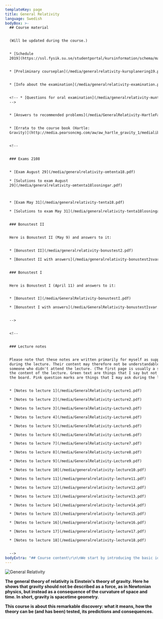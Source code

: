 ```yaml
---
templateKey: page
title: General Relativity
language: Swedish
bodyBox: >-
  ## Course material


  (Will be updated during the course.)


  * [Schedule
  2019](https://ssl.fysik.su.se/studentportal/kursinformation/schema/makepdf.php?kurs=FK8025)


  * [Preliminary courseplan](/media/generalrelativity-kursplanering19.pdf)


  * [Info about the examination](/media/generalrelativity-examination.pdf)


  <!-- * [Questions for oral examination](/media/generalrelativity-munta.pdf)
  -->


  * [Answers to recommended problems](/media/GeneralRelativity-HartleFacit.pdf)


  * [Errata to the course book (Hartle:
  Gravity)](http://media.pearsoncmg.com/aw/aw_hartle_gravity_1/medialib/Hartle_Errata_Printings_1-7.pdf)


  <!--


  ### Exams 2108


  * [Exam August 29](/media/generalrelativity-omtenta18.pdf)

  * [Solutions to exam August
  29](/media/generalrelativity-omtenta18losningar.pdf)



  * [Exam May 31](/media/generalrelativity-tenta18.pdf)

  * [Solutions to exam May 31](/media/generalrelativity-tenta18losningar.pdf)


  ### Bonustest II


  Here is Bonustest II (May 9) and answers to it: 


  * [Bonustest II](/media/generalrelativity-bonustest2.pdf)

  * [Bonustest II with answers](/media/generalrelativity-bonustest2svar.pdf)


  ### Bonustest I


  Here is Bonustest I (April 11) and answers to it: 


  * [Bonustest I](/media/GeneralRelativity-bonustestI.pdf)

  * [Bonustest I with answers](/media/GeneralRelativity-bonustestIsvar.pdf)


  -->


  <!--


  ### Lecture notes


  Please note that these notes are written primarily for myself as support
  during the lecture. Their content may therefore not be understandable for
  someone who didn't attend the lecture. (The first page is usually a summary of
  the content of the lecture. Green text are things that I say but not write on
  the board. Pink question marks are things that I may ask during the lecture). 


  * [Notes to lecture 1](/media/GeneralRelativity-Lecture1.pdf)

  * [Notes to lecture 2](/media/GeneralRelativity-Lecture2.pdf)

  * [Notes to lecture 3](/media/GeneralRelativity-Lecture3.pdf)

  * [Notes to lecture 4](/media/GeneralRelativity-Lecture4.pdf)

  * [Notes to lecture 5](/media/GeneralRelativity-Lecture5.pdf)

  * [Notes to lecture 6](/media/GeneralRelativity-Lecture6.pdf)

  * [Notes to lecture 7](/media/GeneralRelativity-Lecture7.pdf)

  * [Notes to lecture 8](/media/GeneralRelativity-Lecture8.pdf)

  * [Notes to lecture 9](/media/GeneralRelativity-Lecture9.pdf)

  * [Notes to lecture 10](/media/generalrelativity-lecture10.pdf)

  * [Notes to lecture 11](/media/generalrelativity-lecture11.pdf)

  * [Notes to lecture 12](/media/generalrelativity-lecture12.pdf)

  * [Notes to lecture 13](/media/generalrelativity-lecture13.pdf)

  * [Notes to lecture 14](/media/generalrelativity-lecture14.pdf)

  * [Notes to lecture 15](/media/generalrelativity-lecture15.pdf)

  * [Notes to lecture 16](/media/generalrelativity-lecture16.pdf)

  * [Notes to lecture 17](/media/generalrelativity-lecture17.pdf)

  * [Notes to lecture 18](/media/generalrelativity-lecture18.pdf)


  -->
bodyExtra: "## Course content\r\n\nWe start by introducing the basic ideas behind the theory, such as the equivalence principle, how to describe curved spaces and spacetimes in terms of a metric, and the true importance of special relativity as a locally valid theory. Then we use this to study the most important case: the Schwarzschild spacetime, that is, the spacetime outside a spherically symmetric mass distribution such as a planet, a star or a black hole. \r\n\n\rOnly thereafter we move on to the more mathematical parts of the theory, introducing covariant derivative, the curvature tensor, the stress energy tensor and Einstein's equations. \r\n\n\rWe then discuss some interesting applications of the theory, such as black holes, cosmology and gravitational radiation. \r\n\n\r## Course literature\r\n\nJames B. Hartle: Gravity - an Introduction to Einstein's General Relativity (Addison Wesley 2003, ISBN: 0-8053-8662-9) \r\n\nNote that the book now exists in two versions, the original one and, unfortunately, a bad new one. \r\n\nThis is the one you should buy: \r\n\n[http://www.adlibris.com/se/bok/gravity-9780805386622 \r](http://www.adlibris.com/se/bok/gravity-9780805386622)\n\nDo **NOT **buy the so called \"New international edition\" from Pearson: \r\n\n[http://www.adlibris.com/se/bok/gravity-9781292039145 \r](http://www.adlibris.com/se/bok/gravity-9781292039145)\n\nThe appendices are missing, the page numbering is wrong and the paper quality is very bad. The book is essentially useless. The original book is more expensive, but it is worth it. Note that it may soon be out of stock in Europe. \r\n\n## Teacher\r\n\nThe lectures are given by [Sören Holst](/). If you have any questions concerning the course, don't hesitate to contact me at [holst@fysik.su.se \r](mailto:holst@fysik.su.se)\n\nThe problem solving sessions will be led by Anders Lundkvist. \r\n\n[Official course plan](https://sisu.it.su.se/pdf_creator/30739/40336)"
---
```

![General Relativity](/media/GeneralRelativity-intro.jpg)

**The general theory of relativity is Einstein's theory of gravity. Here he shows that gravity should not be described as a force, as in Newtonian physics, but instead as a consequence of the curvature of space and time. In short, gravity is spacetime geometry.**

**This course is about this remarkable discovery: what it means, how the theory can be (and has been) tested, its predictions and consequences.**
